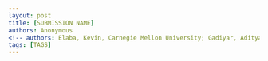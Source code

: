 ```yaml
---
layout: post
title: [SUBMISSION NAME]
authors: Anonymous
<!-- authors: Elaba, Kevin, Carnegie Mellon University; Gadiyar, Aditya, Carnegie Mellon University; Wang, Yiqing , Carnegie Mellon University -->
tags: [TAGS]
---
```




